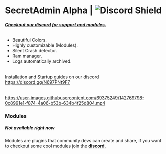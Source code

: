 # SecretAdmin Alpha | ![Discord Shield](https://discordapp.com/api/guilds/904845382159327313/widget.png?style=shield)
###### [**Checkout our discord for support and modules.**](https://discord.gg/N697PNt9F7)

- Beautiful Colors.
- Highly customizable (Modules).
- Silent Crash detector.
- Ram manager.
- Logs automatically archived.

######

Installation and Startup guides on our discord https://discord.gg/N697PNt9F7

######

https://user-images.githubusercontent.com/69375249/142769798-0c8991e1-f874-4a06-b53b-634b4f25d804.mp4

### Modules
##### Not available right now

Modules are plugins that community devs can create and share, if you want to checkout some cool modules join the  [**discord.**](https://discord.gg/N697PNt9F7)
